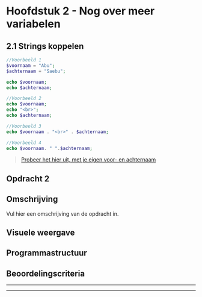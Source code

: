 # Hoofdstuk 2 - Nog over meer variabelen

## 2.1 Strings koppelen
~~~php
//Voorbeeld 1
$voornaam = "Abu";
$achternaam = "Saebu";

echo $voornaam;
echo $achternaam;

//Voorbeeld 2
echo $voornaam;
echo "<br>";
echo $achternaam;

//Voorbeeld 3
echo $voornaam . "<br>" . $achternaam;

//Voorbeeld 4
echo $voornaam. " ".$achternaam;

~~~

> [Probeer het hier uit, met je eigen voor- en achternaam](http://www.w3schools.com/php/showphp.asp?filename=demo_var3)

## Opdracht 2

## Omschrijving
Vul hier een omschrijving van de opdracht in.

## Visuele weergave

## Programmastructuur

## Beoordelingscriteria

---


---